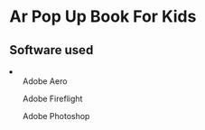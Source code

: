<h1>Ar Pop Up Book For Kids</h1>

<h2>Software used</h2>
<li>
  <ul>Adobe Aero</ul>
  <ul>Adobe Fireflight</ul>
  <ul>Adobe Photoshop</ul>
</li>
